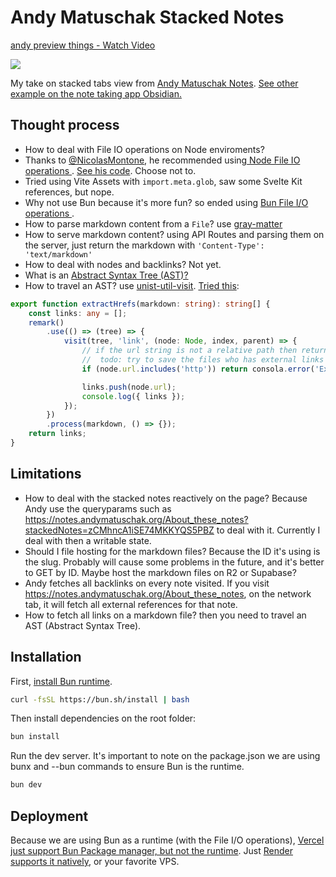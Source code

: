 


# Andy Matuschak Stacked Notes

<div>
    <a href="https://www.loom.com/share/8728602b610243038fa694748ccaf50d">
      <p>andy preview things - Watch Video</p>
    </a>
    <a href="https://www.loom.com/share/8728602b610243038fa694748ccaf50d">
      <img style="max-width:300px;" src="https://cdn.loom.com/sessions/thumbnails/8728602b610243038fa694748ccaf50d-9c5f0cb44e029c61-full-play.gif">
    </a>
  </div>

My take on stacked tabs view from [Andy Matuschak Notes](https://notes.andymatuschak.org/). [See other example on the note taking app Obsidian.](https://www.linkedin.com/posts/stephango_sometimes-i-forget-to-use-the-tab-stack-view-activity-7202343994670919680-GjSn?utm_source=share&utm_medium=member_desktop)


## Thought process
- How to deal with File IO operations on Node enviroments?
- Thanks to [@NicolasMontone](https://github.com/NicolasMontone), he recommended using[ Node File IO operations ](https://nodejs.org/api/fs.html#promise-example). [See his code](https://github.com/NicolasMontone/nmontone/blob/52cc3bea5fa6736c5f69b7b6b3aa8383a5af777f/lib/posts.ts#L18-L37). Choose not to.
- Tried using Vite Assets with `import.meta.glob`, saw some Svelte Kit references, but nope.
- Why not use Bun because it's more fun? so ended using [Bun File I/O operations ](https://bun.sh/docs/api/file-io).
- How to parse markdown content from a `File`? use [gray-matter](https://github.com/jonschlinkert/gray-matter)
- How to serve markdown content? using API Routes and parsing them on the server, just return the markdown with 			`'Content-Type': 'text/markdown'`
- How to deal with nodes and backlinks? Not yet.
- What is an [Abstract Syntax Tree (AST)?](https://en.wikipedia.org/wiki/Abstract_syntax_tree)
- How to travel an AST? use [unist-util-visit](https://github.com/syntax-tree/unist-util-visit). [Tried this](https://github.com/vicentematus/svelte-andy/blob/main/src/lib/markdown/renderer.ts#L43-L58): 

```typescript
export function extractHrefs(markdown: string): string[] {
	const links: any = [];
	remark()
		.use(() => (tree) => {
			visit(tree, 'link', (node: Node, index, parent) => {
				// if the url string is not a relative path then return
				//  todo: try to save the files who has external links
				if (node.url.includes('http')) return consola.error('External link found', node.url);

				links.push(node.url);
				console.log({ links });
			});
		})
		.process(markdown, () => {});
	return links;
}
```



## Limitations

- How to deal with the stacked notes reactively on the page?  Because Andy use the queryparams such as https://notes.andymatuschak.org/About_these_notes?stackedNotes=zCMhncA1iSE74MKKYQS5PBZ to deal with it. Currently I deal with then a writable state.
- Should I file hosting for the markdown files?  Because the ID it's using is the slug. Probably will cause some problems in the future, and it's better to GET by ID. Maybe host the markdown files on R2 or Supabase? 
- Andy fetches all backlinks on every note visited. If you visit https://notes.andymatuschak.org/About_these_notes, on the network tab, it will fetch all external references for that note.
- How to fetch all links on a markdown file? then you need to travel an AST (Abstract Syntax Tree).

## Installation


First, [install Bun runtime](https://bun.sh/).
```bash
curl -fsSL https://bun.sh/install | bash
```

Then install dependencies on the root folder:
```bash
bun install
```

Run the dev server. It's important to note on the package.json we are using bunx and --bun commands to ensure Bun is the runtime.

```bash
bun dev
```

## Deployment

Because we are using Bun as a runtime (with the File I/O operations), [Vercel just support Bun Package manager, but not the runtime](https://vercel.com/changelog/bun-install-is-now-supported-with-zero-configuration). Just [Render supports it natively](https://docs.render.com/native-runtimes), or your favorite VPS.